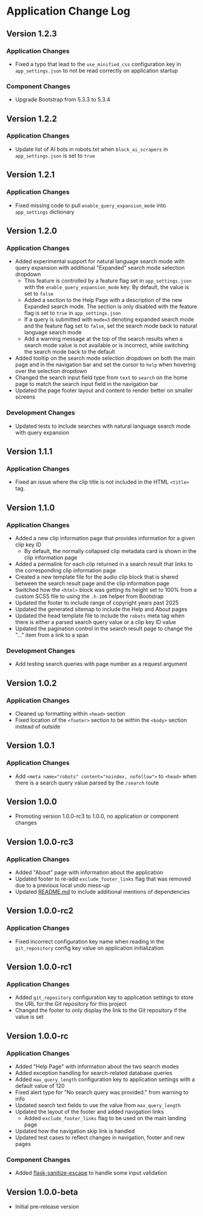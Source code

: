 # Application Change Log

## Version 1.2.3

### Application Changes

- Fixed a typo that lead to the `use_minified_css` configuration key in `app_settings.json` to not be read correctly on application startup

### Component Changes

- Upgrade Bootstrap from 5.3.3 to 5.3.4

## Version 1.2.2

### Application Changes

- Update list of AI bots in robots.txt when `block_ai_scrapers` in `app_settings.json` is set to `true`

## Version 1.2.1

### Application Changes

- Fixed missing code to pull `enable_query_expansion_mode` into `app_settings` dictionary

## Version 1.2.0

### Application Changes

- Added experimental support for natural language search mode with query expansion with additional "Expanded" search mode selection dropdown
  - This feature is controlled by a feature flag set in `app_settings.json` with the `enable_query_expansion_mode` key. By default, the value is set to `false`
  - Added a section to the Help Page with a description of the new Expanded search mode. The section is only disabled with the feature flag is set to `true` in `app_settings.json`
  - If a query is submitted with `mode=3` denoting expanded search mode and the feature flag set to `false`, set the search mode back to natural language search mode
  - Add a warning message at the top of the search results when a search mode value is not available or is incorrect, while switching the search mode back to the default
- Added tooltip on the search mode selection dropdown on both the main page and in the navigation bar and set the cursor to `help` when hovering over the selection dropdown
- Changed the search input field type from `text` to `search` on the home page to match the search input field in the navigation bar
- Updated the page footer layout and content to render better on smaller screens

### Development Changes

- Updated tests to include searches with natural language search mode with query expansion

## Version 1.1.1

### Application Changes

- Fixed an issue where the clip title is not included in the HTML `<title>` tag.

## Version 1.1.0

### Application Changes

- Added a new clip information page that provides information for a given clip key ID
  - By default, the normally collapsed clip metadata card is shown in the clip information page
- Added a permalink for each clip returned in a search result that links to the corresponding clip information page
- Created a new template file for the audio clip block that is shared between the search result page and the clip information page
- Switched how the `<html>` block was getting its height set to 100% from a custom SCSS file to using the `.h-100` helper from Bootstrap
- Updated the footer to include range of copyright years past 2025
- Updated the generated sitemap to include the Help and About pages
- Updated the head template file to include the `robots` meta tag when there is either a parsed search query value or a clip key ID value
- Updated the pagination control in the search result page to change the "..." item from a link to a span

### Development Changes

- Add testing search queries with page number as a request argument

## Version 1.0.2

### Application Changes

- Cleaned up formatting within `<head>` section
- Fixed location of the `<footer>` section to be within the `<body>` section instead of outside

## Version 1.0.1

### Application Changes

- Add `<meta name="robots" content="noindex, nofollow">` to `<head>` when there is a search query value parsed by the `/search` route

## Version 1.0.0

- Promoting version 1.0.0-rc3 to 1.0.0, no application or component changes

## Version 1.0.0-rc3

### Application Changes

- Added "About" page with information about the application
- Updated footer to re-add `exclude_footer_links` flag that was removed due to a previous local undo mess-up
- Updated [README.md](./README.md) to include additional mentions of dependencies

## Version 1.0.0-rc2

### Application Changes

- Fixed incorrect configuration key name when reading in the `git_repository` config key value on application initialization

## Version 1.0.0-rc1

### Application Changes

- Added `git_repository` configuration key to application settings to store the URL for the Git repository for this project
- Changed the footer to only display the link to the Git repository if the value is set

## Version 1.0.0-rc

### Application Changes

- Added "Help Page" with information about the two search modes
- Added exception handling for search-related database queries
- Added `max_query_length` configuration key to application settings with a default value of 120
- Fixed alert type for "No search query was provided." from warning to info
- Updated search text fields to use the value from `max_query_length`
- Updated the layout of the footer and added navigation links
  - Added `exclude_footer_links` flag to be used on the main landing page
- Updated how the navigation skip link is handled
- Updated test cases to reflect changes in navigation, footer and new pages

### Component Changes

- Added [flask-sanitize-escape](https://github.com/mayur19/flask-sanitize-escape) to handle some input validation

## Version 1.0.0-beta

- Initial pre-release version
